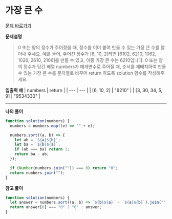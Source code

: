 # 가장 큰 수

[문제 바로가기](https://school.programmers.co.kr/learn/courses/30/lessons/42746)

**문제설명**

> 0 또는 양의 정수가 주어졌을 때, 정수를 이어 붙여 만들 수 있는 가장 큰 수를 알아내 주세요.
> 예를 들어, 주어진 정수가 [6, 10, 2]라면 [6102, 6210, 1062, 1026, 2610, 2106]를 만들 수 있고, 이중 가장 큰 수는 6210입니다.
> 0 또는 양의 정수가 담긴 배열 numbers가 매개변수로 주어질 때, 순서를 재배치하여 만들 수 있는 가장 큰 수를 문자열로 바꾸어 return 하도록 solution 함수를 작성해주세요.

**입출력 예**
| numbers | return |
| --- | --- |
| [6, 10, 2] | "6210" |
| [3, 30, 34, 5, 9] | "9534330" |

---

**나의 풀이**

```javascript
function solution(numbers) {
  numbers = numbers.map((e) => "" + e);

  numbers.sort((a, b) => {
    let ab = `${a}${b}`;
    let ba = `${b}${a}`;
    if (ab === ba) return 1;
    return ba - ab;
  });

  if (Number(numbers.join("")) === 0) return "0";
  return numbers.join("");
}
```

**참고 풀이**

```javascript
function solution(numbers) {
  let answer = numbers.sort((a, b) => `${b}${a}` - `${a}${b}`).join("");
  return answer[0] === "0" ? "0" : answer;
}
```
